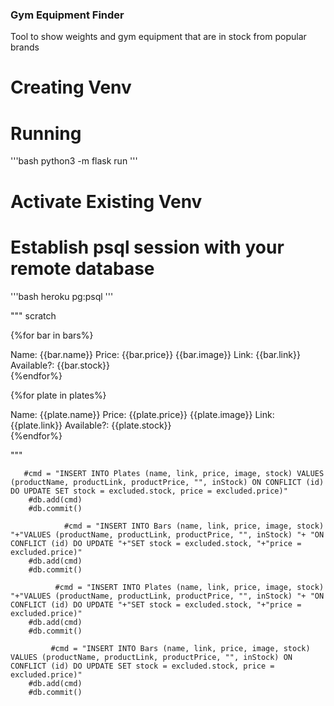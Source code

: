 ### Gym Equipment Finder
Tool to show weights and gym equipment that are in stock from popular brands

# Creating Venv

# Running
'''bash
python3 -m flask run
'''

# Activate Existing Venv


# Establish psql session with your remote database
'''bash
heroku pg:psql
'''


"""
scratch

  {%for bar in bars%}
                <div class="col-xl-3 col-lg-3 col-md-4 col-sm-6 col-3">
                    <span class="field-name">Name: </span>
                    <span class="field-value">{{bar.name}}</span>
                    <span class="field-name">Price: </span>
                    <span class="field-value">{{bar.price}}</span>
                    <span class="field-value">{{bar.image}}</span>
                    <span class="field-name">Link: </span>
                    <span class="field-value">{{bar.link}}</span>
                    <span class="field-name">Available?: </span>
                    <span class="field-value">{{bar.stock}}</span>
                </div>
                {%endfor%}



{%for plate in plates%}
                    <div class="col-xl-3 col-lg-3 col-md-4 col-sm-6 col-3">
                        <span class="field-name">Name: </span>
                        <span class="field-value">{{plate.name}}</span>
                        <span class="field-name">Price: </span>
                        <span class="field-value">{{plate.price}}</span>
                        <span class="field-value">{{plate.image}}</span>
                        <span class="field-name">Link: </span>
                        <span class="field-value">{{plate.link}}</span>
                        <span class="field-name">Available?: </span>
                        <span class="field-value">{{plate.stock}}</span>
                    </div>
                    {%endfor%}

"""


       #cmd = "INSERT INTO Plates (name, link, price, image, stock) VALUES (productName, productLink, productPrice, "", inStock) ON CONFLICT (id) DO UPDATE SET stock = excluded.stock, price = excluded.price)"
        #db.add(cmd)
        #db.commit()

                #cmd = "INSERT INTO Bars (name, link, price, image, stock) "+"VALUES (productName, productLink, productPrice, "", inStock) "+ "ON CONFLICT (id) DO UPDATE "+"SET stock = excluded.stock, "+"price = excluded.price)"
        #db.add(cmd)
        #db.commit()

              #cmd = "INSERT INTO Plates (name, link, price, image, stock) "+"VALUES (productName, productLink, productPrice, "", inStock) "+ "ON CONFLICT (id) DO UPDATE "+"SET stock = excluded.stock, "+"price = excluded.price)"
        #db.add(cmd)
        #db.commit()

             #cmd = "INSERT INTO Bars (name, link, price, image, stock) VALUES (productName, productLink, productPrice, "", inStock) ON CONFLICT (id) DO UPDATE SET stock = excluded.stock, price = excluded.price)"
        #db.add(cmd)
        #db.commit()